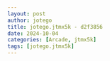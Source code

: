 ```yaml
---
layout: post
author: jotego
title: jotego.jtmx5k - d2f3856
date: 2024-10-04
categories: [Arcade, jtmx5k]
tags: [jotego.jtmx5k]
---
```


